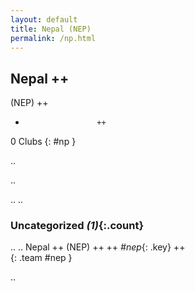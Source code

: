 ```yaml
---
layout: default
title: Nepal (NEP)
permalink: /np.html
---
```



## Nepal   ++
(NEP)  ++
-                     ++
0 Clubs
{: #np }


.. 




.. 




.. 
.. 


### Uncategorized _(1)_{:.count}


..
..
Nepal  ++
 (NEP) ++
 ++
_#nep_{: .key} ++
<br>
{: .team #nep }




.. 
 
